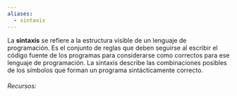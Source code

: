 ```yaml
---
aliases:
  - sintaxis
---
```

La **sintaxis** se refiere a la estructura visible de un lenguaje de programación. Es el conjunto de reglas que deben seguirse al escribir el código fuente de los programas para considerarse como correctos para ese lenguaje de programación. La sintaxis describe las combinaciones posibles de los símbolos que forman un programa sintácticamente correcto.

###### Recursos:

